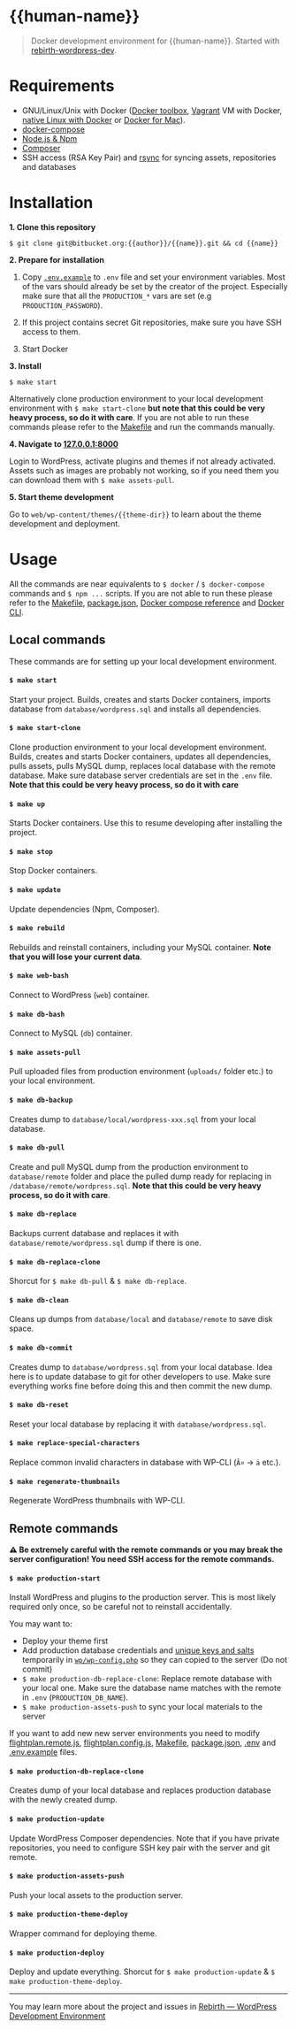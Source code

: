 # {{human-name}}

> Docker development environment for {{human-name}}. Started with [rebirth-wordpress-dev](https://github.com/joonassandell/rebirth-wordpress-dev.git).

# Requirements

- GNU/Linux/Unix with Docker ([Docker toolbox](https://www.docker.com/products/docker-toolbox), [Vagrant](https://www.vagrantup.com/downloads.html) VM with Docker, [native Linux with Docker](http://docs.docker.com/linux/step_one/) or [Docker for Mac](https://docs.docker.com/docker-for-mac/)).
- [docker-compose](https://github.com/docker/compose)
- [Node.js & Npm](http://nodejs.org/)
- [Composer](https://getcomposer.org/)
- SSH access (RSA Key Pair) and [rsync](https://linux.die.net/man/1/rsync) for syncing assets, repositories and databases

# Installation

**1. Clone this repository**

```
$ git clone git@bitbucket.org:{{author}}/{{name}}.git && cd {{name}}
```

**2. Prepare for installation**

1. Copy [`.env.example`](.env.example) to `.env` file and set your environment variables. Most of the vars should already be set by the creator of the project. Especially make sure that all the `PRODUCTION_*` vars are set (e.g `PRODUCTION_PASSWORD`).

2. If this project contains secret Git repositories, make sure you have SSH access to them.

3. Start Docker

**3. Install**

```
$ make start
```

Alternatively clone production environment to your local development environment with `$ make start-clone` **but note that this could be very heavy process, so do it with care**. If you are not able to run these commands please refer to the [Makefile](Makefile) and run the commands manually.

**4. Navigate to [127.0.0.1:8000](http://127.0.0.1:8000)**

Login to WordPress, activate plugins and themes if not already activated. Assets such as images are probably not working, so if you need them you can download them with `$ make assets-pull`.

**5. Start theme development**

Go to `web/wp-content/themes/{{theme-dir}}` to learn about the theme development and deployment.

# Usage

All the commands are near equivalents to `$ docker` / `$ docker-compose` commands and `$ npm ...` scripts. If you are not able to run these please refer to the [Makefile](Makefile), [package.json](package.json), [Docker compose reference](https://docs.docker.com/compose/reference) and [Docker CLI](https://docs.docker.com/engine/reference/commandline/).

## Local commands

These commands are for setting up your local development environment.

#### `$ make start`

Start your project. Builds, creates and starts Docker containers, imports database from `database/wordpress.sql` and installs all dependencies.

#### `$ make start-clone`

Clone production environment to your local development environment. Builds, creates and starts Docker containers, updates all dependencies, pulls assets, pulls MySQL dump, replaces local database with the remote database. Make sure database server credentials are set in the `.env` file. **Note that this could be very heavy process, so do it with care**

#### `$ make up`

Starts Docker containers. Use this to resume developing after installing the project.

#### `$ make stop`

Stop Docker containers.

#### `$ make update`

Update dependencies (Npm, Composer).

#### `$ make rebuild`

Rebuilds and reinstall containers, including your MySQL container. **Note that you will lose your current data**.

#### `$ make web-bash`

Connect to WordPress (`web`) container.

#### `$ make db-bash`

Connect to MySQL (`db`) container.

#### `$ make assets-pull`

Pull uploaded files from production environment (`uploads/` folder etc.) to your local environment.

#### `$ make db-backup`

Creates dump to `database/local/wordpress-xxx.sql` from your local database.

#### `$ make db-pull`

Create and pull MySQL dump from the production environment to `database/remote` folder and place the pulled dump ready for replacing in `/database/remote/wordpress.sql`. **Note that this could be very heavy process, so do it with care**.

#### `$ make db-replace`

Backups current database and replaces it with `database/remote/wordpress.sql` dump if there is one.

#### `$ make db-replace-clone`

Shorcut for `$ make db-pull` & `$ make db-replace`.

#### `$ make db-clean`
  
Cleans up dumps from `database/local` and `database/remote` to save disk space.

#### `$ make db-commit`

Creates dump to `database/wordpress.sql` from your local database. Idea here is to update database to git for other developers to use. Make sure everything works fine before doing this and then commit the new dump.

#### `$ make db-reset`

Reset your local database by replacing it with `database/wordpress.sql`.

#### `$ make replace-special-characters`

Replace common invalid characters in database with WP-CLI (`Ã¤` -> `ä` etc.).

#### `$ make regenerate-thumbnails`

Regenerate WordPress thumbnails with WP-CLI.

## Remote commands

**:warning: Be extremely careful with the remote commands or you may break the server configuration! You need SSH access for the remote commands.**

#### `$ make production-start`

Install WordPress and plugins to the production server. This is most likely required only once, so be careful not to reinstall accidentally.

You may want to:

- Deploy your theme first
- Add production database credentials and [unique keys and salts](https://api.wordpress.org/secret-key/1.1/salt/) temporarily in [`wp/wp-config.php`](wp/wp-config.php) so they can copied to the server (Do not commit)
- `$ make production-db-replace-clone`: Replace remote database with your local one. Make sure the database name matches with the remote in `.env` (`PRODUCTION_DB_NAME`).
- `$ make production-assets-push` to sync your local materials to the server

If you want to add new new server environments you need to modify [flightplan.remote.js](flightplan.remote.js), [flightplan.config.js](flightplan.config.js), [Makefile](Makefile), [package.json](package.json), [.env](.env) and [.env.example](.env.example) files.

#### `$ make production-db-replace-clone`

Creates dump of your local database and replaces production database with the newly created dump.

#### `$ make production-update`

Update WordPress Composer dependencies. Note that if you have private repositories, you need to configure SSH key pair with the server and git remote.

#### `$ make production-assets-push`

Push your local assets to the production server.

#### `$ make production-theme-deploy`

Wrapper command for deploying theme.

#### `$ make production-deploy`

Deploy and update everything. Shorcut for `$ make production-update` & `$ make production-theme-deploy`.


---

You may learn more about the project and issues in [Rebirth — WordPress Development Environment](https://github.com/joonassandell/rebirth-wordpress-project)
